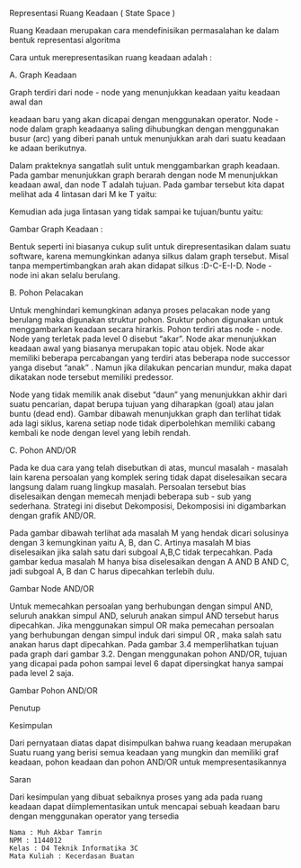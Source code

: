 
Representasi Ruang Keadaan ( State Space )

 

Ruang Keadaan merupakan cara mendefinisikan permasalahan ke dalam bentuk representasi algoritma

 

Cara untuk merepresentasikan ruang keadaan adalah :

 

A. Graph Keadaan

 

Graph terdiri dari node - node yang menunjukkan keadaan yaitu keadaan awal dan

keadaan baru yang akan dicapai dengan menggunakan operator. Node - node dalam graph keadaanya saling dihubungkan dengan menggunakan busur (arc) yang diberi panah untuk menunjukkan arah dari suatu keadaan ke adaan berikutnya.

 

Dalam prakteknya sangatlah sulit untuk menggambarkan graph keadaan. Pada gambar menunjukkan graph berarah dengan node M menunjukkan keadaan awal, dan node T adalah tujuan. Pada gambar tersebut kita dapat melihat ada 4 lintasan dari M ke T yaitu:

 

Kemudian ada juga lintasan yang tidak sampai ke tujuan/buntu yaitu:

 

 Gambar Graph Keadaan :




Bentuk seperti ini biasanya cukup sulit untuk direpresentasikan dalam suatu software, karena memungkinkan adanya silkus dalam graph tersebut. Misal tanpa mempertimbangkan arah akan didapat silkus :D-C-E-I-D. Node - node ini akan selalu berulang.

 

B. Pohon Pelacakan

 

Untuk menghindari kemungkinan adanya proses pelacakan node yang berulang maka digunakan struktur pohon. Sruktur pohon digunakan untuk menggambarkan keadaan secara hirarkis. Pohon terdiri atas node - node. Node yang terletak pada level 0 disebut “akar”. Node akar menunjukkan keadaan awal yang biasanya merupakan topic atau objek. Node akar memiliki beberapa percabangan yang terdiri atas beberapa node successor yanga disebut “anak” . Namun jika dilakukan pencarian mundur, maka dapat dikatakan node tersebut memiliki predessor.

 

Node yang tidak memilik anak disebut “daun” yang menunjukkan akhir dari suatu pencarian, dapat berupa tujuan yang diharapkan (goal) atau jalan buntu (dead end). Gambar dibawah menunjukkan graph dan terlihat tidak ada lagi siklus, karena setiap node tidak diperbolehkan memiliki cabang kembali ke node dengan level yang lebih rendah.

 

 

C. Pohon AND/OR

 
Pada ke dua cara yang telah disebutkan di atas, muncul masalah - masalah lain karena persoalan yang komplek sering tidak dapat diselesaikan secara langsung dalam ruang lingkup masalah. Persoalan tersebut bias diselesaikan dengan memecah menjadi beberapa sub - sub yang sederhana. Strategi ini disebut Dekomposisi, Dekomposisi ini digambarkan dengan grafik AND/OR.

 

Pada gambar dibawah terlihat ada masalah M yang hendak dicari solusinya dengan 3 kemungkinan yaitu A, B, dan C. Artinya masalah M bias diselesaikan jika salah satu dari subgoal A,B,C tidak terpecahkan. Pada gambar kedua masalah M hanya bisa diselesaikan dengan A AND B AND C, jadi subgoal A, B dan C harus dipecahkan terlebih dulu.

 

 

Gambar Node AND/OR 


Untuk memecahkan persoalan yang berhubungan dengan simpul AND, seluruh anakkan simpul AND, seluruh anakan simpul AND tersebut harus dipecahkan. Jika menggunakan simpul OR maka pemecahan persoalan yang berhubungan dengan simpul induk dari simpul OR , maka salah satu anakan harus dapt dipecahkan. Pada gambar 3.4 memperlihatkan tujuan pada graph dari gambar 3.2. Dengan menggunakan pohon AND/OR, tujuan yang dicapai pada pohon sampai level 6 dapat dipersingkat hanya sampai pada level 2 saja.

 

 Gambar Pohon AND/OR

 

Penutup

 

Kesimpulan

 

Dari pernyataan diatas dapat disimpulkan bahwa ruang keadaan merupakan Suatu ruang yang berisi semua keadaan yang mungkin dan memiliki graf keadaan, pohon keadaan dan pohon AND/OR untuk mempresentasikannya

 

Saran

 

Dari kesimpulan yang dibuat sebaiknya proses yang ada pada ruang keadaan dapat diimplementasikan untuk mencapai sebuah keadaan baru dengan menggunakan operator yang tersedia


    Nama : Muh Akbar Tamrin
    NPM : 1144012
    Kelas : D4 Teknik Informatika 3C
    Mata Kuliah : Kecerdasan Buatan
